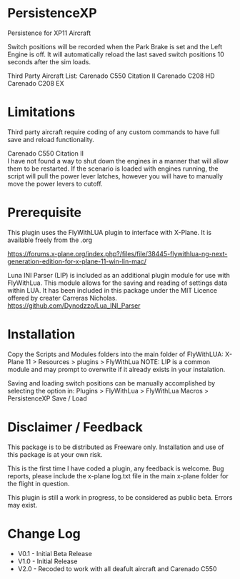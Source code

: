 # PersistenceXP
Persistence for XP11 Aircraft

Switch positions will be recorded when the Park Brake is set and the Left Engine is off.
It will automatically reload the last saved switch positions 10 seconds after the sim loads.

Third Party Aircraft List:
Carenado C550 Citation II
Carenado C208 HD
Carenado C208 EX


Limitations
===========
Third party aircraft require coding of any custom commands to have full save and reload functionality.


Carenado C550 Citation II <br>
I have not found a way to shut down the engines in a manner that will allow them to be restarted. 
If the scenario is loaded with engines running, the script will pull the power lever latches, however you will have to manually move the power levers to cutoff.

Prerequisite
============
This plugin uses the FlyWithLUA plugin to interface with X-Plane.
It is available freely from the .org 

https://forums.x-plane.org/index.php?/files/file/38445-flywithlua-ng-next-generation-edition-for-x-plane-11-win-lin-mac/


Luna INI Parser (LIP) is included as an additional plugin module for use with FlyWithLua. This module allows for the saving and reading of settings data within LUA. It has been included in this package under the MIT Licence offered by creater Carreras Nicholas.
https://github.com/Dynodzzo/Lua_INI_Parser


Installation
============

Copy the Scripts and Modules folders into the main folder of FlyWithLUA: 
X-Plane 11 > Resources > plugins > FlyWithLua
NOTE: LIP is a common module and may prompt to overwrite if it already exists in your instalation.

Saving and loading switch positions can be manually accomplished by selecting the option in:
Plugins > FlyWithLua > FlyWithLua Macros > PersistenceXP Save / Load


Disclaimer / Feedback
=====================

This package is to be distributed as Freeware only.
Installation and use of this package is at your own risk. 

This is the first time I have coded a plugin, any feedback is welcome.
Bug reports, please include the x-plane log.txt file in the main x-plane folder for the flight in question. 

This plugin is still a work in progress, to be considered as public beta. Errors may exist.




Change Log
==========
* V0.1 - Initial Beta Release
* V1.0 - Initial Release
* V2.0 - Recoded to work with all deafult aircraft and Carenado C550
